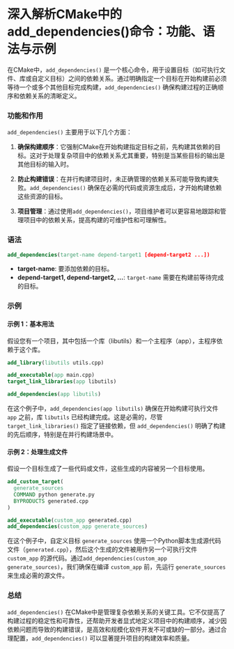 # 深入解析CMake中的add_dependencies()命令：功能、语法与示例

在CMake中，`add_dependencies()` 是一个核心命令，用于设置目标（如可执行文件、库或自定义目标）之间的依赖关系。通过明确指定一个目标在开始构建前必须等待一个或多个其他目标完成构建，`add_dependencies()` 确保构建过程的正确顺序和依赖关系的清晰定义。

### 功能和作用

`add_dependencies()` 主要用于以下几个方面：

1. **确保构建顺序**：它强制CMake在开始构建指定目标之前，先构建其依赖的目标。这对于处理复杂项目中的依赖关系尤其重要，特别是当某些目标的输出是其他目标的输入时。

2. **防止构建错误**：在并行构建项目时，未正确管理的依赖关系可能导致构建失败。`add_dependencies()` 确保在必需的代码或资源生成后，才开始构建依赖这些资源的目标。

3. **项目管理**：通过使用`add_dependencies()`，项目维护者可以更容易地跟踪和管理项目中的依赖关系，提高构建的可维护性和可理解性。

### 语法

```cmake
add_dependencies(target-name depend-target1 [depend-target2 ...])
```

- **target-name**: 要添加依赖的目标。
- **depend-target1, depend-target2, ...**: `target-name` 需要在构建前等待完成的目标。

### 示例

#### 示例 1：基本用法

假设您有一个项目，其中包括一个库（libutils）和一个主程序（app），主程序依赖于这个库。

```cmake
add_library(libutils utils.cpp)

add_executable(app main.cpp)
target_link_libraries(app libutils)

add_dependencies(app libutils)
```

在这个例子中，`add_dependencies(app libutils)` 确保在开始构建可执行文件 `app` 之前，库 `libutils` 已经构建完成。这是必需的，尽管 `target_link_libraries()` 指定了链接依赖，但 `add_dependencies()` 明确了构建的先后顺序，特别是在并行构建场景中。

#### 示例 2：处理生成文件

假设一个目标生成了一些代码或文件，这些生成的内容被另一个目标使用。

```cmake
add_custom_target(
  generate_sources
  COMMAND python generate.py
  BYPRODUCTS generated.cpp
)

add_executable(custom_app generated.cpp)
add_dependencies(custom_app generate_sources)
```

在这个例子中，自定义目标 `generate_sources` 使用一个Python脚本生成源代码文件（`generated.cpp`），然后这个生成的文件被用作另一个可执行文件 `custom_app` 的源代码。通过`add_dependencies(custom_app generate_sources)`，我们确保在编译 `custom_app` 前，先运行 `generate_sources` 来生成必需的源文件。

### 总结

`add_dependencies()` 在CMake中是管理复杂依赖关系的关键工具。它不仅提高了构建过程的稳定性和可靠性，还帮助开发者显式地定义项目中的构建顺序，减少因依赖问题而导致的构建错误，是高效和规模化软件开发不可或缺的一部分。通过合理配置，`add_dependencies()` 可以显著提升项目的构建效率和质量。